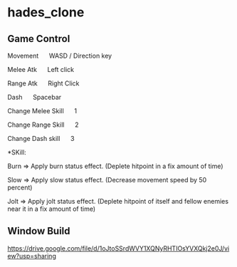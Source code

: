 # hades_clone

## Game Control

Movement &nbsp;&nbsp;&nbsp;&nbsp; WASD / Direction key

Melee Atk &nbsp;&nbsp;&nbsp;&nbsp; Left click

Range Atk &nbsp;&nbsp;&nbsp;&nbsp; Right Click

Dash &nbsp;&nbsp;&nbsp;&nbsp; Spacebar

Change Melee Skill &nbsp;&nbsp;&nbsp;&nbsp; 1

Change Range Skill &nbsp;&nbsp;&nbsp;&nbsp; 2

Change Dash skill &nbsp;&nbsp;&nbsp;&nbsp; 3

*SKill:

Burn => Apply burn status effect. (Deplete hitpoint in a fix amount of time)

Slow => Apply slow status effect. (Decrease movement speed by 50 percent)

Jolt => Apply jolt status effect. (Deplete hitpoint of itself and fellow enemies near it in a fix amount of time)

## Window Build

https://drive.google.com/file/d/1oJtoSSrdWVY1XQNyRHTIOsYVXQkj2e0J/view?usp=sharing
